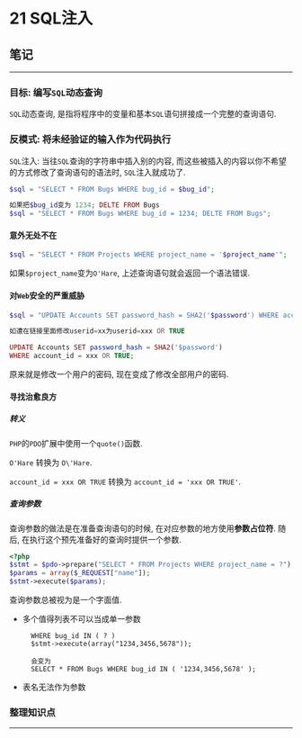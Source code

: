 # 21 SQL注入

## 笔记

---

### 目标: 编写`SQL`动态查询

`SQL`动态查询, 是指将程序中的变量和基本`SQL`语句拼接成一个完整的查询语句.

### 反模式: 将未经验证的输入作为代码执行

`SQL`注入: 当往`SQL`查询的字符串中插入别的内容, 而这些被插入的内容以你不希望的方式修改了查询语句的语法时, `SQL`注入就成功了.

```php
$sql = "SELECT * FROM Bugs WHERE bug_id = $bug_id";

如果把$bug_id变为 1234; DELTE FROM Bugs
$sql = "SELECT * FROM Bugs WHERE bug_id = 1234; DELTE FROM Bugs";
```

#### 意外无处不在

```php
$sql = "SELECT * FROM Projects WHERE project_name = '$project_name'";
```

如果`$project_name`变为`O'Hare`, 上述查询语句就会返回一个语法错误.

#### 对`Web`安全的严重威胁

```php
$sql = "UPDATE Accounts SET password_hash = SHA2('$password') WHERE account_id = $userid";

如遭在链接里面修改userid=xx为userid=xxx OR TRUE

UPDATE Accounts SET password_hash = SHA2('$password')
WHERE account_id = xxx OR TRUE;
```

原来就是修改一个用户的密码, 现在变成了修改全部用户的密码.

#### 寻找治愈良方

##### 转义

`PHP`的`PDO`扩展中使用一个`quote()`函数.

`O'Hare` 转换为 `O\'Hare`.

`account_id = xxx OR TRUE` 转换为 `account_id = 'xxx OR TRUE'`.

##### 查询参数

查询参数的做法是在准备查询语句的时候, 在对应参数的地方使用**参数占位符**. 随后, 在执行这个预先准备好的查询时提供一个参数.

```php
<?php
$stmt = $pdo->prepare("SELECT * FROM Projects WHERE project_name = ?");
$params = array($_REQUEST["name"]);
$stmt->execute($params);
```

查询参数总被视为是一个字面值.

* 多个值得列表不可以当成单一参数
	
		WHERE bug_id IN ( ? )
		$stmt->execute(array("1234,3456,5678"));
		
		会变为
		SELECT * FROM Bugs WHERE bug_id IN ( '1234,3456,5678' );
		
* 表名无法作为参数

### 整理知识点

---